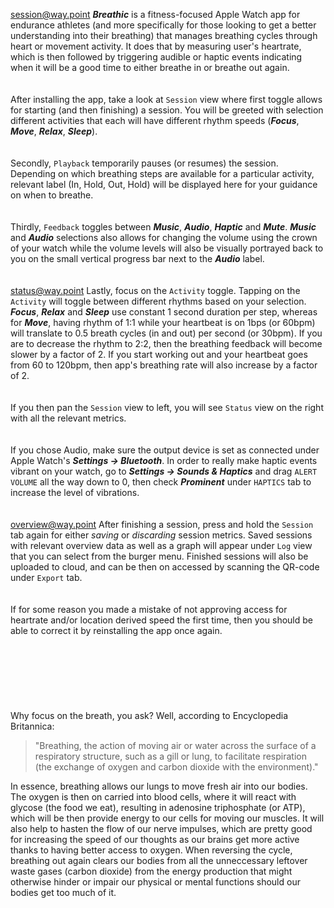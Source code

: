 <session@way.point>
***Breathic*** is a fitness-focused Apple Watch app for endurance athletes (and more specifically for those looking to get a better understanding into their breathing) that manages breathing cycles through heart or movement activity. It does that by measuring user's heartrate, which is then followed by triggering audible or haptic events indicating when it will be a good time to either breathe in or breathe out again.
\
\
\
After installing the app, take a look at `Session` view where first toggle allows for starting (and then finishing) a session. You will be greeted with selection different activities that each will have different rhythm speeds (***Focus***, ***Move***, ***Relax***, ***Sleep***).
\
\
\
Secondly, `Playback` temporarily pauses (or resumes) the session. Depending on which breathing steps are available for a particular activity, relevant label (In, Hold, Out, Hold) will be displayed here for your guidance on when to breathe.
\
\
\
Thirdly, `Feedback` toggles between ***Music***, ***Audio***, ***Haptic*** and ***Mute***. ***Music*** and ***Audio*** selections also allows for changing the volume using the crown of your watch while the volume levels will also be visually portrayed back to you on the small vertical progress bar next to the ***Audio*** label.
\
\
\
<status@way.point>
Lastly, focus on the `Activity` toggle. Tapping on the `Activity` will toggle between different rhythms based on your selection. ***Focus***, ***Relax*** and ***Sleep*** use constant 1 second duration per step, whereas for ***Move***, having rhythm of 1:1 while your heartbeat is on 1bps (or 60bpm) will translate to 0.5 breath cycles (in and out) per second (or 30bpm). If you are to decrease the rhythm to 2:2, then the breathing feedback will become slower by a factor of 2. If you start working out and your heartbeat goes from 60 to 120bpm, then app's breathing rate will also increase by a factor of 2.
\
\
\
If you then pan the `Session` view to left, you will see `Status` view on the right with all the relevant metrics.
\
\
\
If you chose Audio, make sure the output device is set as connected under Apple Watch's ***Settings -> Bluetooth***. In order to really make haptic events vibrant on your watch, go to ***Settings -> Sounds & Haptics*** and drag `ALERT VOLUME` all the way down to 0, then check *‌**Prominent*** under `HAPTICS` tab to increase the level of vibrations.
\
\
\
<overview@way.point>
After finishing a session, press and hold the `Session` tab again for either *saving* or *discarding* session metrics. Saved sessions with relevant overview data as well as a graph will appear under `Log` view that you can select from the burger menu. Finished sessions will also be uploaded to cloud, and can be then on accessed by scanning the QR-code under `Export` tab.
\
\
\
If for some reason you made a mistake of not approving access for heartrate and/or location derived speed the first time, then you should be able to correct it by reinstalling the app once again.
\
\
\
\
\
\
\
\
Why focus on the breath, you ask? Well, according to Encyclopedia Britannica:  
>
>"Breathing, the action of moving air or water across the surface of a respiratory structure, such as a gill or lung, to facilitate respiration (the exchange of oxygen and carbon dioxide with the environment)."
>
In essence, breathing allows our lungs to move fresh air into our bodies. The oxygen is then on carried into blood cells, where it will react with glycose (the food we eat), resulting in adenosine triphosphate (or ATP), which will be then provide energy to our cells for moving our muscles. It will also help to hasten the flow of our nerve impulses, which are pretty good for increasing the speed of our thoughts as our brains get more active thanks to having better access to oxygen. When reversing the cycle, breathing out again clears our bodies from all the unneccessary leftover waste gases (carbon dioxide) from the energy production that might otherwise hinder or impair our physical or mental functions should our bodies get too much of it.

